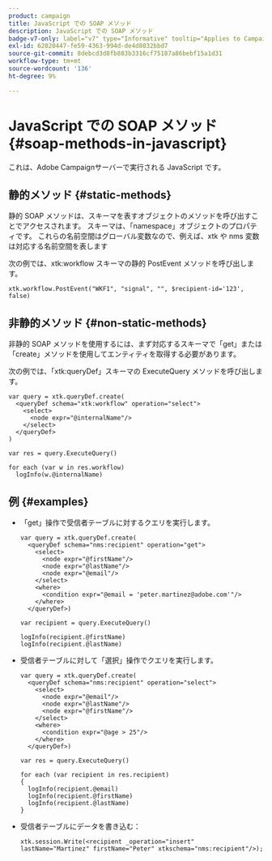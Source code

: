 ```yaml
---
product: campaign
title: JavaScript での SOAP メソッド
description: JavaScript での SOAP メソッド
badge-v7-only: label="v7" type="Informative" tooltip="Applies to Campaign Classic v7 only"
exl-id: 62020447-fe59-4363-994d-de4d8032bbd7
source-git-commit: 8debcd3d8fb883b3316cf75187a86bebf15a1d31
workflow-type: tm+mt
source-wordcount: '136'
ht-degree: 9%

---
```


# JavaScript での SOAP メソッド{#soap-methods-in-javascript}

これは、Adobe Campaignサーバーで実行される JavaScript です。

## 静的メソッド {#static-methods}

静的 SOAP メソッドは、スキーマを表すオブジェクトのメソッドを呼び出すことでアクセスされます。 スキーマは、「namespace」オブジェクトのプロパティです。 これらの名前空間はグローバル変数なので、例えば、xtk や nms 変数は対応する名前空間を表します

次の例では、xtk:workflow スキーマの静的 PostEvent メソッドを呼び出します。

```
xtk.workflow.PostEvent("WKF1", "signal", "", $recipient-id='123', false) 
```

## 非静的メソッド {#non-static-methods}

非静的 SOAP メソッドを使用するには、まず対応するスキーマで「get」または「create」メソッドを使用してエンティティを取得する必要があります。

次の例では、「xtk:queryDef」スキーマの ExecuteQuery メソッドを呼び出します。

```
var query = xtk.queryDef.create(
  <queryDef schema="xtk:workflow" operation="select">
    <select>
      <node expr="@internalName"/>
    </select>
  </queryDef>
)

var res = query.ExecuteQuery()

for each (var w in res.workflow) 
  logInfo(w.@internalName)
```

## 例 {#examples}

* 「get」操作で受信者テーブルに対するクエリを実行します。

  ```
  var query = xtk.queryDef.create(  
    <queryDef schema="nms:recipient" operation="get">    
      <select>      
        <node expr="@firstName"/>      
        <node expr="@lastName"/>      
        <node expr="@email"/>    
      </select>    
      <where>      
        <condition expr="@email = 'peter.martinez@adobe.com'"/>    
      </where>  
    </queryDef>)
  
  var recipient = query.ExecuteQuery()
  
  logInfo(recipient.@firstName)
  logInfo(recipient.@lastName)
  ```

* 受信者テーブルに対して「選択」操作でクエリを実行します。

  ```
  var query = xtk.queryDef.create(  
    <queryDef schema="nms:recipient" operation="select">    
      <select>      
        <node expr="@email"/>      
        <node expr="@lastName"/>      
        <node expr="@firstName"/>    
      </select>    
      <where>      
        <condition expr="@age > 25"/>    
      </where>    
    </queryDef>)
  
  var res = query.ExecuteQuery()
  
  for each (var recipient in res.recipient) 
  {  
    logInfo(recipient.@email)  
    logInfo(recipient.@firstName)  
    logInfo(recipient.@lastName)
  }
  ```

* 受信者テーブルにデータを書き込む：

  ```
  xtk.session.Write(<recipient _operation="insert" lastName="Martinez" firstName="Peter" xtkschema="nms:recipient"/>);
  ```
